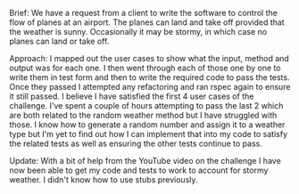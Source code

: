 Brief: We have a request from a client to write the software to control the flow of planes at an airport. The planes can land and take off provided that the weather is sunny. Occasionally it may be stormy, in which case no planes can land or take off.

Approach: I mapped out the user cases to show what the input, method and output was for each one. I then went through each of those one by one to write them in test form and then to write the required code to pass the tests. Once they passed I attempted any refactoring and ran rspec again to ensure it still passed. I believe I have satisfied the first 4 user cases of the challenge. I've spent a couple of hours attempting to pass the last 2 which are both related to the random weather method but I have struggled with those. I know how to generate a random number and assign it to a weather type but I'm yet to find out how I can implement that into my code to satisfy the related tests as well as ensuring the other tests continue to pass.

Update: With a bit of help from the YouTube video on the challenge I have now been able to get my code and tests to work to account for stormy weather. I didn't know how to use stubs previously.
